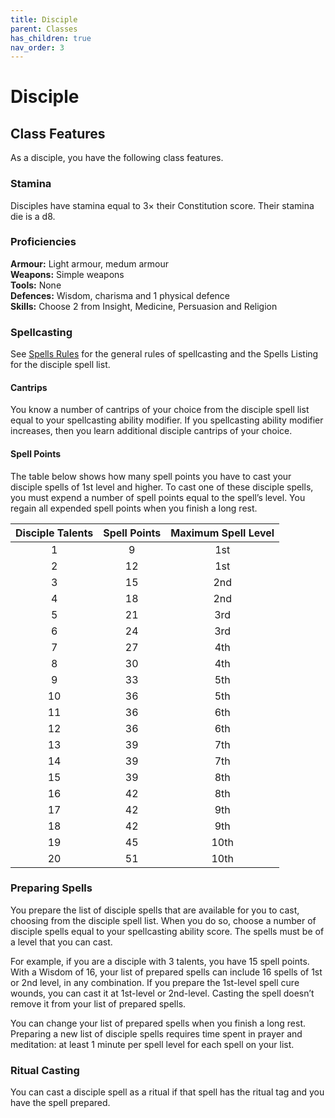 ```yaml
---
title: Disciple
parent: Classes
has_children: true
nav_order: 3
---
```


# Disciple

## Class Features
As a disciple, you have the following class features.

### Stamina
Disciples have stamina equal to 3× their Constitution score. Their stamina die is a d8.

### Proficiencies
**Armour:** Light armour, medum armour<br>
**Weapons:** Simple weapons<br>
**Tools:** None<br>
**Defences:** Wisdom, charisma and 1 physical defence<br>
**Skills:** Choose 2 from Insight, Medicine, Persuasion and Religion

### Spellcasting
See [Spells Rules](https://stormchaserroleplaying.com/stormchaserRPG/Spellcasting/) for the general rules of spellcasting and the Spells Listing for the disciple spell list.

#### Cantrips
You know a number of cantrips of your choice from the disciple spell list equal to your spellcasting ability modifier. If you spellcasting ability modifier increases, then you learn additional disciple cantrips of your choice.

#### Spell Points
The table below shows how many spell points you have to cast your disciple spells of 1st level and higher. To cast one of these disciple spells, you must expend a number of spell points equal to the spell’s level. You regain all expended spell points when you finish a long rest.

| Disciple Talents | Spell Points | Maximum Spell Level |
|:----------------:|:------------:|:-------------------:|
| 1 | 9 | 1st |
| 2 | 12 | 1st |
| 3 | 15 | 2nd |
| 4 | 18 | 2nd |
| 5 | 21 | 3rd |
| 6 | 24 | 3rd |
| 7 | 27 | 4th |
| 8 | 30 | 4th |
| 9 | 33 | 5th |
| 10 | 36 | 5th |
| 11 | 36 | 6th |
| 12 | 36 | 6th |
| 13 | 39 | 7th |
| 14 | 39 | 7th |
| 15 | 39 | 8th |
| 16 | 42 | 8th |
| 17 | 42 | 9th |
| 18 | 42 | 9th |
| 19 | 45 | 10th |
| 20 | 51 | 10th |

### Preparing Spells
You prepare the list of disciple spells that are available for you to cast, choosing from the disciple spell list. When you do so, choose a number of disciple spells equal to your spellcasting ability score. The spells must be of a level that you can cast.

For example, if you are a disciple with 3 talents, you have 15 spell points. With a Wisdom of 16, your list of prepared spells can include 16 spells of 1st or 2nd level, in any combination. If you prepare the 1st-level spell cure wounds, you can cast it at 1st-level or 2nd-level. Casting the spell doesn’t remove it from your list of prepared spells.

You can change your list of prepared spells when you finish a long rest. Preparing a new list of disciple spells requires time spent in prayer and meditation: at least 1 minute per spell level for each spell on your list.

### Ritual Casting
You can cast a disciple spell as a ritual if that spell has the ritual tag and you have the spell prepared.
